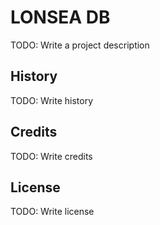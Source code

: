 # LONSEA DB #
TODO: Write a project description

## History ##
TODO: Write history  

## Credits
TODO: Write credits

## License ##
TODO: Write license
